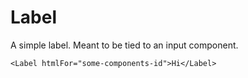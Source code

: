 Label
====

      
A simple label. Meant to be tied to an input component.

```
<Label htmlFor="some-components-id">Hi</Label>
```
